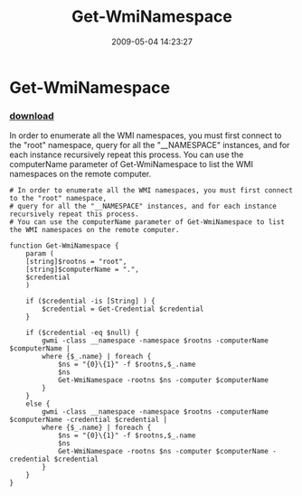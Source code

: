 ﻿---
pid:            1079
poster:         Aleksandar
title:          Get-WmiNamespace
date:           2009-05-04 14:23:27
format:         posh
parent:         0
parent:         0

---

# Get-WmiNamespace

### [download](1079.ps1)

In order to enumerate all the WMI namespaces, you must first connect to the "root" namespace, query for all the "__NAMESPACE" instances, and for each instance recursively repeat this process. You can use the computerName parameter of Get-WmiNamespace to list the WMI namespaces on the remote computer.


```posh
# In order to enumerate all the WMI namespaces, you must first connect to the "root" namespace,
# query for all the "__NAMESPACE" instances, and for each instance recursively repeat this process.
# You can use the computerName parameter of Get-WmiNamespace to list the WMI namespaces on the remote computer.

function Get-WmiNamespace {
	param (
	[string]$rootns = "root",
	[string]$computerName = ".",
	$credential
	)

	if ($credential -is [String] ) {
		$credential = Get-Credential $credential
	}

	if ($credential -eq $null) {
		gwmi -class __namespace -namespace $rootns -computerName $computerName |
		where {$_.name} | foreach {
			$ns = "{0}\{1}" -f $rootns,$_.name
			$ns
			Get-WmiNamespace -rootns $ns -computer $computerName
		}
	}
	else {
		gwmi -class __namespace -namespace $rootns -computerName $computerName -credential $credential |
		where {$_.name} | foreach {
			$ns = "{0}\{1}" -f $rootns,$_.name
			$ns
			Get-WmiNamespace -rootns $ns -computer $computerName -credential $credential
		}
	}
}
```

